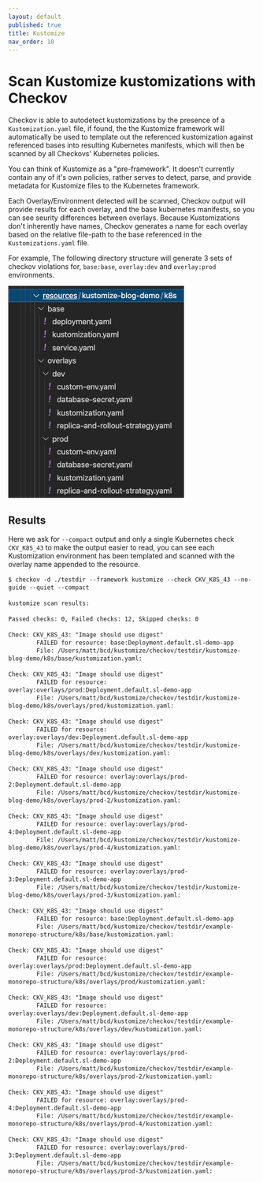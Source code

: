 ```yaml
---
layout: default
published: true
title: Kustomize
nav_order: 10
---
```


# Scan Kustomize kustomizations with Checkov

Checkov is able to autodetect kustomizations by the presence of a `Kustomization.yaml` file, if found, the the Kustomize framework will automatically be used to template out the referenced kustomization against referenced bases into resulting Kubernetes manifests, which will then be scanned by all Checkovs' Kubernetes policies.

You can think of Kustomize as a "pre-framework". It doesn't currently contain any of it's own policies, rather serves to detect, parse, and provide metadata for Kustomize files to the Kubernetes framework.

Each Overlay/Environment detected will be scanned, Checkov output will provide results for each overlay, and the base kubernetes manifests, so you can see seurity differences between overlays.
Because Kustomizations don't inherently have names, Checkov generates a name for each overlay based on the relative file-path to the base referenced in the `Kustomizations.yaml` file.

For example, The following directory structure will generate 3 sets of checkov violations for, `base:base`, `overlay:dev` and `overlay:prod` environments.

![./kustomize-envs.png](./kustomize-envs.png)

## Results

Here we ask for `--compact` output and only a single Kubernetes check `CKV_K8S_43` to make the output easier to read, you can see each Kustomization environment has been templated and scanned with the overlay name appended to the resource.

```
$ checkov -d ./testdir --framework kustomize --check CKV_K8S_43 --no-guide --quiet --compact

kustomize scan results:

Passed checks: 0, Failed checks: 12, Skipped checks: 0

Check: CKV_K8S_43: "Image should use digest"
        FAILED for resource: base:Deployment.default.sl-demo-app
        File: /Users/matt/bcd/kustomize/checkov/testdir/kustomize-blog-demo/k8s/base/kustomization.yaml:

Check: CKV_K8S_43: "Image should use digest"
        FAILED for resource: overlay:overlays/prod:Deployment.default.sl-demo-app
        File: /Users/matt/bcd/kustomize/checkov/testdir/kustomize-blog-demo/k8s/overlays/prod/kustomization.yaml:

Check: CKV_K8S_43: "Image should use digest"
        FAILED for resource: overlay:overlays/dev:Deployment.default.sl-demo-app
        File: /Users/matt/bcd/kustomize/checkov/testdir/kustomize-blog-demo/k8s/overlays/dev/kustomization.yaml:

Check: CKV_K8S_43: "Image should use digest"
        FAILED for resource: overlay:overlays/prod-2:Deployment.default.sl-demo-app
        File: /Users/matt/bcd/kustomize/checkov/testdir/kustomize-blog-demo/k8s/overlays/prod-2/kustomization.yaml:

Check: CKV_K8S_43: "Image should use digest"
        FAILED for resource: overlay:overlays/prod-4:Deployment.default.sl-demo-app
        File: /Users/matt/bcd/kustomize/checkov/testdir/kustomize-blog-demo/k8s/overlays/prod-4/kustomization.yaml:

Check: CKV_K8S_43: "Image should use digest"
        FAILED for resource: overlay:overlays/prod-3:Deployment.default.sl-demo-app
        File: /Users/matt/bcd/kustomize/checkov/testdir/kustomize-blog-demo/k8s/overlays/prod-3/kustomization.yaml:

Check: CKV_K8S_43: "Image should use digest"
        FAILED for resource: base:Deployment.default.sl-demo-app
        File: /Users/matt/bcd/kustomize/checkov/testdir/example-monorepo-structure/k8s/base/kustomization.yaml:

Check: CKV_K8S_43: "Image should use digest"
        FAILED for resource: overlay:overlays/prod:Deployment.default.sl-demo-app
        File: /Users/matt/bcd/kustomize/checkov/testdir/example-monorepo-structure/k8s/overlays/prod/kustomization.yaml:

Check: CKV_K8S_43: "Image should use digest"
        FAILED for resource: overlay:overlays/dev:Deployment.default.sl-demo-app
        File: /Users/matt/bcd/kustomize/checkov/testdir/example-monorepo-structure/k8s/overlays/dev/kustomization.yaml:

Check: CKV_K8S_43: "Image should use digest"
        FAILED for resource: overlay:overlays/prod-2:Deployment.default.sl-demo-app
        File: /Users/matt/bcd/kustomize/checkov/testdir/example-monorepo-structure/k8s/overlays/prod-2/kustomization.yaml:

Check: CKV_K8S_43: "Image should use digest"
        FAILED for resource: overlay:overlays/prod-4:Deployment.default.sl-demo-app
        File: /Users/matt/bcd/kustomize/checkov/testdir/example-monorepo-structure/k8s/overlays/prod-4/kustomization.yaml:

Check: CKV_K8S_43: "Image should use digest"
        FAILED for resource: overlay:overlays/prod-3:Deployment.default.sl-demo-app
        File: /Users/matt/bcd/kustomize/checkov/testdir/example-monorepo-structure/k8s/overlays/prod-3/kustomization.yaml:

```
